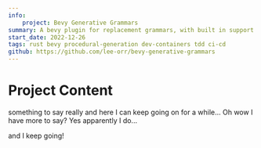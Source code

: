 ```yaml
---
info:
    project: Bevy Generative Grammars
summary: A bevy plugin for replacement grammars, with built in support for Tracery.
start_date: 2022-12-26
tags: rust bevy procedural-generation dev-containers tdd ci-cd
github: https://github.com/lee-orr/bevy-generative-grammars
---
```


# Project Content

something to say really and here I can keep going on for a while...
Oh wow I have more to say? Yes apparently I do...

and I keep going!
